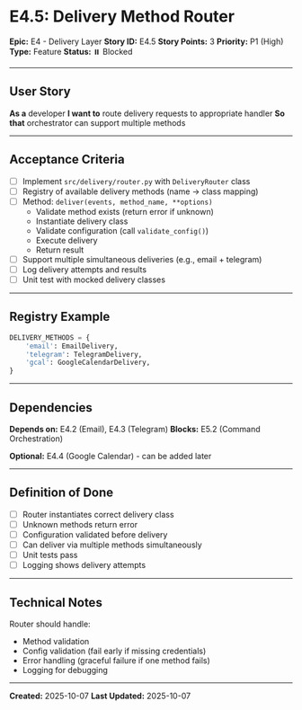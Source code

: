 # E4.5: Delivery Method Router

**Epic:** E4 - Delivery Layer
**Story ID:** E4.5
**Story Points:** 3
**Priority:** P1 (High)
**Type:** Feature
**Status:** ⏸️ Blocked

---

## User Story

**As a** developer
**I want to** route delivery requests to appropriate handler
**So that** orchestrator can support multiple methods

---

## Acceptance Criteria

- [ ] Implement `src/delivery/router.py` with `DeliveryRouter` class
- [ ] Registry of available delivery methods (name -> class mapping)
- [ ] Method: `deliver(events, method_name, **options)`
  - Validate method exists (return error if unknown)
  - Instantiate delivery class
  - Validate configuration (call `validate_config()`)
  - Execute delivery
  - Return result
- [ ] Support multiple simultaneous deliveries (e.g., email + telegram)
- [ ] Log delivery attempts and results
- [ ] Unit test with mocked delivery classes

---

## Registry Example

```python
DELIVERY_METHODS = {
    'email': EmailDelivery,
    'telegram': TelegramDelivery,
    'gcal': GoogleCalendarDelivery,
}
```

---

## Dependencies

**Depends on:** E4.2 (Email), E4.3 (Telegram)
**Blocks:** E5.2 (Command Orchestration)

**Optional:** E4.4 (Google Calendar) - can be added later

---

## Definition of Done

- [ ] Router instantiates correct delivery class
- [ ] Unknown methods return error
- [ ] Configuration validated before delivery
- [ ] Can deliver via multiple methods simultaneously
- [ ] Unit tests pass
- [ ] Logging shows delivery attempts

---

## Technical Notes

Router should handle:
- Method validation
- Config validation (fail early if missing credentials)
- Error handling (graceful failure if one method fails)
- Logging for debugging

---

**Created:** 2025-10-07
**Last Updated:** 2025-10-07
